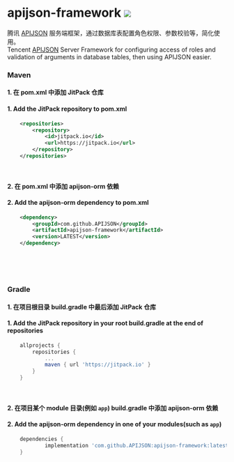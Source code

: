 # apijson-framework  [![](https://jitpack.io/v/APIJSON/apijson-framework.svg)](https://jitpack.io/#APIJSON/apijson-framework)
腾讯 [APIJSON](https://github.com/Tencent/APIJSON) 服务端框架，通过数据库表配置角色权限、参数校验等，简化使用。<br />
Tencent [APIJSON](https://github.com/Tencent/APIJSON) Server Framework for configuring access of roles and validation of arguments in database tables,  then using APIJSON easier.

### Maven
#### 1. 在 pom.xml 中添加 JitPack 仓库
#### 1. Add the JitPack repository to pom.xml
```xml
	<repositories>
		<repository>
		    <id>jitpack.io</id>
		    <url>https://jitpack.io</url>
		</repository>
	</repositories>
```
<br />

#### 2. 在 pom.xml 中添加 apijson-orm 依赖
#### 2. Add the apijson-orm dependency to pom.xml
```xml
	<dependency>
	    <groupId>com.github.APIJSON</groupId>
	    <artifactId>apijson-framework</artifactId>
	    <version>LATEST</version>
	</dependency>
```

<br />
<br />
<br />

### Gradle
#### 1. 在项目根目录 build.gradle 中最后添加 JitPack 仓库
#### 1. Add the JitPack repository in your root build.gradle at the end of repositories
```gradle
	allprojects {
		repositories {
			...
			maven { url 'https://jitpack.io' }
		}
	}
```
<br />

#### 2. 在项目某个 module 目录(例如 `app`) build.gradle 中添加 apijson-orm 依赖
#### 2. Add the apijson-orm dependency in one of your modules(such as `app`)
```gradle
	dependencies {
	        implementation 'com.github.APIJSON:apijson-framework:latest'
	}
```

<br /><br />
